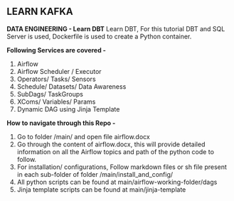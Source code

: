 ## LEARN KAFKA
**DATA ENGINEERING - Learn DBT**
Learn DBT, For this tutorial DBT and SQL Server is used, Dockerfile is used to create a Python container.

**Following Services are covered -**
1. Airflow
2. Airflow Scheduler / Executor
3. Operators/ Tasks/ Sensors
4. Schedule/ Datasets/ Data Awareness
5. SubDags/ TaskGroups
6. XComs/ Variables/ Params
7. Dynamic DAG using Jinja Template 

**How to navigate through this Repo -**
1. Go to folder /main/ and open file airflow.docx
2. Go through the content of airflow.docx, this will provide detailed information on all the Airflow topics and path of the python code to follow.
3. For installation/ configurations, Follow markdown files or sh file present in each sub-folder of folder /main/install_and_config/
4. All python scripts can be found at main/airflow-working-folder/dags
5. Jinja template scripts can be found at main/jinja-template